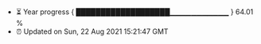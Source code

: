 - ⏳ Year progress { ███████████████████▁▁▁▁▁▁▁▁▁▁▁ } 64.01 %
- ⏰ Updated on Sun, 22 Aug 2021 15:21:47 GMT

